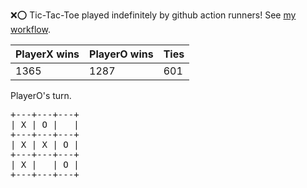 :x::o: Tic-Tac-Toe played indefinitely by github action runners! See [my workflow](.github/workflows/play.yaml).

|PlayerX wins|PlayerO wins|Ties|
|-|-|-|
|1365|1287|601|

PlayerO's turn.

<pre>
+---+---+---+
| X | O |   |
+---+---+---+
| X | X | O |
+---+---+---+
| X |   | O |
+---+---+---+
</pre>